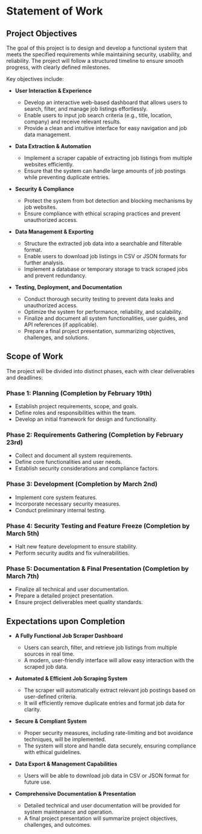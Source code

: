 # Statement of Work

## Project Objectives
The goal of this project is to design and develop a functional system that meets the specified requirements while maintaining security, usability, and reliability. The project will follow a structured timeline to ensure smooth progress, with clearly defined milestones.

Key objectives include:
- **User Interaction & Experience**
  - Develop an interactive web-based dashboard that allows users to search, filter, and manage job listings effortlessly.
  - Enable users to input job search criteria (e.g., title, location, company) and receive relevant results.
  - Provide a clean and intuitive interface for easy navigation and job data management.

- **Data Extraction & Automation**
  - Implement a scraper capable of extracting job listings from multiple websites efficiently.
  - Ensure that the system can handle large amounts of job postings while preventing duplicate entries.
 
- **Security & Compliance**
  - Protect the system from bot detection and blocking mechanisms by job websites.
  - Ensure compliance with ethical scraping practices and prevent unauthorized access.

- **Data Management & Exporting**
  - Structure the extracted job data into a searchable and filterable format.
  - Enable users to download job listings in CSV or JSON formats for further analysis.
  - Implement a database or temporary storage to track scraped jobs and prevent redundancy.

- **Testing, Deployment, and Documentation**
  - Conduct thorough security testing to prevent data leaks and unauthorized access.
  - Optimize the system for performance, reliability, and scalability.
  - Finalize and document all system functionalities, user guides, and API references (if applicable).
  - Prepare a final project presentation, summarizing objectives, challenges, and solutions.

## Scope of Work
The project will be divided into distinct phases, each with clear deliverables and deadlines:

### Phase 1: Planning (Completion by February 19th)
- Establish project requirements, scope, and goals.
- Define roles and responsibilities within the team.
- Develop an initial framework for design and functionality.
  
### Phase 2: Requirements Gathering (Completion by February 23rd)
- Collect and document all system requirements.
- Define core functionalities and user needs.
- Establish security considerations and compliance factors.
  
### Phase 3: Development (Completion by March 2nd)
- Implement core system features.
- Incorporate necessary security measures.
- Conduct preliminary internal testing.
  
### Phase 4: Security Testing and Feature Freeze (Completion by March 5th)
- Halt new feature development to ensure stability.
- Perform security audits and fix vulnerabilities.
  
### Phase 5: Documentation & Final Presentation (Completion by March 7th)
- Finalize all technical and user documentation.
- Prepare a detailed project presentation.
- Ensure project deliverables meet quality standards.

## Expectations upon Completion
- **A Fully Functional Job Scraper Dashboard**
  - Users can search, filter, and retrieve job listings from multiple sources in real time.
  - A modern, user-friendly interface will allow easy interaction with the scraped job data.
    
- **Automated & Efficient Job Scraping System**
  - The scraper will automatically extract relevant job postings based on user-defined criteria.
  - It will efficiently remove duplicate entries and format job data for clarity.

- **Secure & Compliant System**
  - Proper security measures, including rate-limiting and bot avoidance techniques, will be implemented.
  - The system will store and handle data securely, ensuring compliance with ethical guidelines.

- **Data Export & Management Capabilities**
  - Users will be able to download job data in CSV or JSON format for future use.
 
- **Comprehensive Documentation & Presentation**
  - Detailed technical and user documentation will be provided for system maintenance and operation.
  - A final project presentation will summarize project objectives, challenges, and outcomes.
